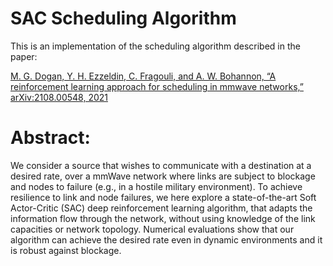 # SAC Scheduling Algorithm
This is an implementation of the scheduling algorithm described in the paper:

[M. G. Dogan, Y. H. Ezzeldin, C. Fragouli, and A. W. Bohannon, “A reinforcement learning approach for scheduling in mmwave networks,” arXiv:2108.00548, 2021](https://arxiv.org/pdf/2108.00548.pdf)

# Abstract:
We consider a source that wishes to communicate with a destination at a desired rate, over a mmWave network where links are subject to blockage and nodes to failure (e.g., in a hostile military environment). To achieve resilience to link and node failures, we here explore a state-of-the-art Soft Actor-Critic (SAC) deep reinforcement learning algorithm, that adapts the information flow through the network, without using knowledge of the link capacities or network topology. Numerical evaluations show that our algorithm can achieve the desired rate even in dynamic environments and it is robust against blockage.

